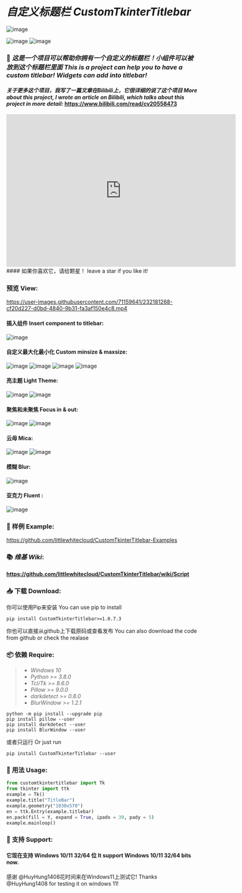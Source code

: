 # _自定义标题栏_ _CustomTkinterTitlebar_
![image](https://github.com/littlewhitecloud/CustomTkinterTitlebar/assets/71159641/30f7c785-d189-4865-8095-384259e9b419)

![image](https://user-images.githubusercontent.com/71159641/209783374-f5ea3613-eb65-4ec3-9462-0eb7883d3bf9.png)
![image](https://user-images.githubusercontent.com/71159641/209128673-93a6f1db-66a6-4667-9bd7-a3c2ba096f5c.png)

### 📃 *这是一个项目可以帮助你拥有一个自定义的标题栏！小组件可以被放到这个标题栏里面* *This is a project can help you to have a custom titlebar! Widgets can add into titlebar!*
#### _关于更多这个项目，我写了一篇文章在Bilibili上，它很详细的说了这个项目_ _More about this project, I wrote an article on Bilibili, which talks about this project in more detail:_ https://www.bilibili.com/read/cv20558473

<iframe style="width:100%;height:auto;min-width:600px;min-height:400px;" src="https://star-history.com/embed?secret=bGl0dGxld2hpdGVjbG91ZCA=#littlewhitecloud/CustomTkinterTitlebar&Date" frameBorder="0"></iframe>
#### 如果你喜欢它，请给颗星！ leave a star if you like it!

### 预览 View: 
https://user-images.githubusercontent.com/71159641/232181268-cf20d227-d0bd-4840-9b31-fa3af150e4c8.mp4
#### 插入组件 Insert component to titlebar:
![image](https://user-images.githubusercontent.com/71159641/208231899-c25fa950-57f7-4a90-8095-cceadbf6d371.png)
#### 自定义最大化最小化 Custom minsize & maxsize:
![image](https://user-images.githubusercontent.com/71159641/209454983-ba0baa31-9c07-45be-8dff-47da76bf1dbf.png)
![image](https://user-images.githubusercontent.com/71159641/209454984-e3698f89-9d0d-4be1-8af3-1ca78c1068dc.png)
![image](https://user-images.githubusercontent.com/71159641/209454985-7d725083-dbcb-4856-88e4-200a34111938.png)
![image](https://user-images.githubusercontent.com/71159641/209455001-f48c076a-cac0-4310-975e-0fb64855f4cd.png)
#### 亮主题 Light Theme:
![image](https://user-images.githubusercontent.com/71159641/210283863-53f46392-fe74-4d4f-8939-4b42f6e96c0b.png)
![image](https://user-images.githubusercontent.com/71159641/210284157-a01117b5-2aae-44cf-89ce-be3ed027607f.png)
#### 聚焦和未聚焦 Focus in & out:
![image](https://user-images.githubusercontent.com/71159641/235348887-bfa21035-54b0-4021-8c93-4cb7d41ba11a.png)
![image](https://user-images.githubusercontent.com/71159641/235348888-8fe2de5a-d5be-42ec-ba43-f983dd93c837.png)
#### 云母 Mica:
![image](https://user-images.githubusercontent.com/86362423/235428122-334d05c2-8927-4b44-bc03-ab0ac0f1687f.png)
![image](https://user-images.githubusercontent.com/86362423/235428994-68c34c9d-1b30-4c9f-8a64-a6a760600726.png)
#### 模糊 Blur:
![image](https://user-images.githubusercontent.com/71159641/215318923-521c5efd-856b-42eb-aab8-02bc5ad4727e.png)
#### 亚克力 Fluent :
![image](https://user-images.githubusercontent.com/71159641/215318920-a5bce119-c343-40fd-b068-9ecbe444a60f.png)

### 🎰 样例 Example:
https://github.com/littlewhitecloud/CustomTkinterTitlebar-Examples

### 📚 _*维基*_ _*Wiki*_:
#### https://github.com/littlewhitecloud/CustomTkinterTitlebar/wiki/Script

### 📥 下载 Download:
你可以使用Pip来安装 You can use pip to install
```batch
pip install CustomTkinterTitlebar>=1.0.7.3
```
你也可以直接从github上下载原码或查看发布 You can also download the code from github or check the realase
### 📦 依赖 Require:
> - _Windows 10_
> - _Python >= 3.8.0_
> - _Tcl/Tk >= 8.6.0_
> - _Pillow >= 9.0.0_
> - _darkdetect >= 0.8.0_
> - _BlurWindow >= 1.2.1_
```batch
python -m pip install --upgrade pip
pip install pillow --user
pip install darkdetect --user
pip install BlurWindow --user 
```
或者只运行 Or just run
```batch
pip install CustomTkinterTitlebar --user
```

### 📖 用法 Usage:
```python
from customtkintertitlebar import Tk
from tkinter import ttk
example = Tk()
example.title("TitleBar")
example.geometry("1030x570")
en = ttk.Entry(example.titlebar)
en.pack(fill = Y, expand = True, ipadx = 30, pady = 5)
example.mainloop()
```

### 💾 支持 Support:
#### 它现在支持 Windows 10/11 32/64 位 It support Windows 10/11 32/64 bits now.

感谢 @HuyHung1408花时间来在Windows11上测试它!
Thanks @HuyHung1408 for testing it on windows 11!
